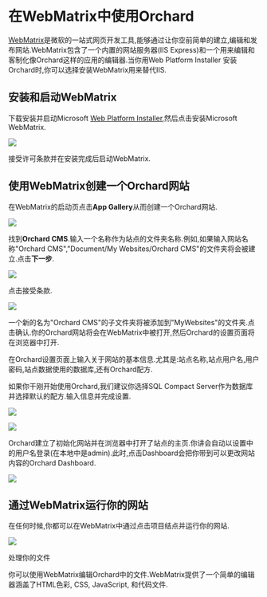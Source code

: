 # 在WebMatrix中使用Orchard

[WebMatrix](http://www.microsoft.com/web/webmatrix/)是微软的一站式网页开发工具,能够通过让你空前简单的建立,编辑和发布网站.WebMatrix包含了一个内置的网站服务器\(IIS Express\)和一个用来编辑和客制化像Orchard这样的应用的编辑器.当你用Web Platform Installer 安装Orchard时,你可以选择安装WebMatrix用来替代IIS.

## 安装和启动WebMatrix

下载安装并启动Microsoft [Web Platform Installer](https://www.microsoft.com/web/downloads/platform.aspx),然后点击安装Microsoft WebMatrix.

![](http://docs.orchardproject.net/en/latest/Upload/screenshots/install_selectorWebMatrix.png)

接受许可条款并在安装完成后启动WebMatrix.

## 使用WebMatrix创建一个Orchard网站

在WebMatrix的启动页点击**App Gallery**从而创建一个Orchard网站.

![](http://docs.orchardproject.net/en/latest/Upload/screenshots_675/webmatrix_start_675.png)

找到**Orchard CMS**.输入一个名称作为站点的文件夹名称.例如,如果输入网站名称"Orchard CMS","Document/My Websites/Orchard CMS"的文件夹将会被建立.点击**下一步**.

![](http://docs.orchardproject.net/en/latest/Upload/screenshots_675/webmatrix_select_orchard_675.png)

点击接受条款.

![](http://docs.orchardproject.net/en/latest/Upload/screenshots_675/webmatrix_orchard_eula_675.png)

一个新的名为"Orchard CMS"的子文件夹将被添加到"MyWebsites"的文件夹.点击确认.你的Orchard网站将会在WebMatrix中被打开,然后Orchard的设置页面将在浏览器中打开.

在Orchard设置页面上输入关于网站的基本信息.尤其是:站点名称,站点用户名,用户密码,站点数据使用的数据库,还有Orchard配方.

如果你干刚开始使用Orchard,我们建议你选择SQL Compact Server作为数据库并选择默认的配方.输入信息并完成设置.

![](http://docs.orchardproject.net/en/latest/Upload/screenshots/setup_new_site.png)

![](http://docs.orchardproject.net/en/latest/Upload/screenshots_675/webmatrix_finish_setup_675.png)

Orchard建立了初始化网站并在浏览器中打开了站点的主页.你讲会自动以设置中的用户名登录\(在本地中是admin\).此时,点击Dashboard会把你带到可以更改网站内容的Orchard Dashboard.

![](http://docs.orchardproject.net/en/latest/Upload/screenshots_675/new_default_site_675.png)

## 通过WebMatrix运行你的网站

在任何时候,你都可以在WebMatrix中通过点击项目结点并运行你的网站.

![](http://docs.orchardproject.net/en/latest/Upload/screenshots/webmatrix_run.png)

处理你的文件

你可以使用WebMatrix编辑Orchard中的文件.WebMatrix提供了一个简单的编辑器涵盖了HTML色彩, CSS, JavaScript, 和代码文件.



